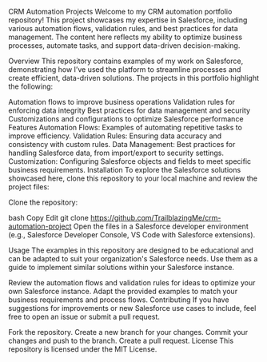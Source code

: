CRM Automation Projects
Welcome to my CRM automation portfolio repository! This project showcases my expertise in Salesforce, including various automation flows, validation rules, and best practices for data management. The content here reflects my ability to optimize business processes, automate tasks, and support data-driven decision-making.

Overview
This repository contains examples of my work on Salesforce, demonstrating how I’ve used the platform to streamline processes and create efficient, data-driven solutions. The projects in this portfolio highlight the following:

Automation flows to improve business operations
Validation rules for enforcing data integrity
Best practices for data management and security
Customizations and configurations to optimize Salesforce performance
Features
Automation Flows: Examples of automating repetitive tasks to improve efficiency.
Validation Rules: Ensuring data accuracy and consistency with custom rules.
Data Management: Best practices for handling Salesforce data, from import/export to security settings.
Customization: Configuring Salesforce objects and fields to meet specific business requirements.
Installation
To explore the Salesforce solutions showcased here, clone this repository to your local machine and review the project files:

Clone the repository:

bash
Copy
Edit
git clone https://github.com/TrailblazingMe/crm-automation-project
Open the files in a Salesforce developer environment (e.g., Salesforce Developer Console, VS Code with Salesforce extensions).

Usage
The examples in this repository are designed to be educational and can be adapted to suit your organization's Salesforce needs. Use them as a guide to implement similar solutions within your Salesforce instance.

Review the automation flows and validation rules for ideas to optimize your own Salesforce instance.
Adapt the provided examples to match your business requirements and process flows.
Contributing
If you have suggestions for improvements or new Salesforce use cases to include, feel free to open an issue or submit a pull request.

Fork the repository.
Create a new branch for your changes.
Commit your changes and push to the branch.
Create a pull request.
License
This repository is licensed under the MIT License.

